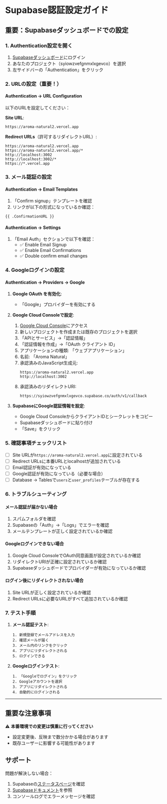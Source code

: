 # Supabase認証設定ガイド

## 重要：Supabaseダッシュボードでの設定

### 1. Authentication設定を開く
1. [Supabaseダッシュボード](https://supabase.com/dashboard)にログイン
2. あなたのプロジェクト（syiowzvefgnmxlxgevco）を選択
3. 左サイドバーの「Authentication」をクリック

### 2. URLの設定（重要！）

#### Authentication → URL Configuration
以下のURLを設定してください：

**Site URL**:
```
https://aroma-natural2.vercel.app
```

**Redirect URLs**（許可するリダイレクトURL）:
```
https://aroma-natural2.vercel.app
https://aroma-natural2.vercel.app/*
http://localhost:3002
http://localhost:3002/*
https://*.vercel.app
```

### 3. メール認証の設定

#### Authentication → Email Templates
1. 「Confirm signup」テンプレートを確認
2. リンクが以下の形式になっているか確認：
```
{{ .ConfirmationURL }}
```

#### Authentication → Settings
1. 「Email Auth」セクションで以下を確認：
   - ✅ Enable Email Signup
   - ✅ Enable Email Confirmations
   - ✅ Double confirm email changes

### 4. Googleログインの設定

#### Authentication → Providers → Google

1. **Google OAuth を有効化**:
   - 「Google」プロバイダーを有効にする

2. **Google Cloud Consoleで設定**:
   1. [Google Cloud Console](https://console.cloud.google.com/)にアクセス
   2. 新しいプロジェクトを作成または既存のプロジェクトを選択
   3. 「APIとサービス」→「認証情報」
   4. 「認証情報を作成」→「OAuth クライアント ID」
   5. アプリケーションの種類: 「ウェブアプリケーション」
   6. 名前: 「Aroma Natural」
   7. 承認済みのJavaScript生成元:
      ```
      https://aroma-natural2.vercel.app
      http://localhost:3002
      ```
   8. 承認済みのリダイレクトURI:
      ```
      https://syiowzvefgnmxlxgevco.supabase.co/auth/v1/callback
      ```

3. **SupabaseにGoogle認証情報を設定**:
   - Google Cloud ConsoleからクライアントIDとシークレットをコピー
   - Supabaseダッシュボードに貼り付け
   - 「Save」をクリック

### 5. 確認事項チェックリスト

- [ ] Site URLが`https://aroma-natural2.vercel.app`に設定されている
- [ ] Redirect URLsに本番URLとlocalhostが追加されている
- [ ] Email認証が有効になっている
- [ ] Google認証が有効になっている（必要な場合）
- [ ] Database → Tablesで`users`と`user_profiles`テーブルが存在する

### 6. トラブルシューティング

#### メール認証が届かない場合
1. スパムフォルダを確認
2. Supabaseの「Auth」→「Logs」でエラーを確認
3. メールテンプレートが正しく設定されているか確認

#### Googleログインできない場合
1. Google Cloud ConsoleでOAuth同意画面が設定されているか確認
2. リダイレクトURIが正確に設定されているか確認
3. Supabaseダッシュボードでプロバイダーが有効になっているか確認

#### ログイン後にリダイレクトされない場合
1. Site URLが正しく設定されているか確認
2. Redirect URLsに必要なURLがすべて追加されているか確認

### 7. テスト手順

1. **メール認証テスト**:
   ```
   1. 新規登録でメールアドレスを入力
   2. 確認メールが届く
   3. メール内のリンクをクリック
   4. アプリにリダイレクトされる
   5. ログインできる
   ```

2. **Googleログインテスト**:
   ```
   1. 「Googleでログイン」をクリック
   2. Googleアカウントを選択
   3. アプリにリダイレクトされる
   4. 自動的にログインされる
   ```

---

## 重要な注意事項

⚠️ **本番環境での変更は慎重に行ってください**
- 設定変更後、反映まで数分かかる場合があります
- 既存ユーザーに影響する可能性があります

## サポート

問題が解決しない場合：
1. Supabaseの[ステータスページ](https://status.supabase.com/)を確認
2. [Supabaseドキュメント](https://supabase.com/docs/guides/auth)を参照
3. コンソールログでエラーメッセージを確認